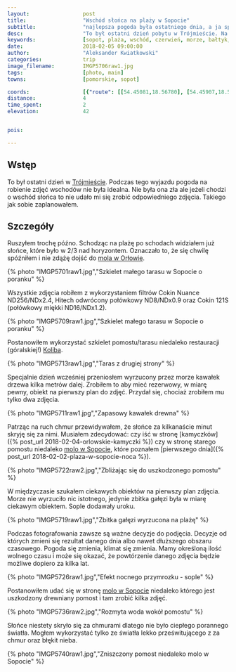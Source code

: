 ```yaml
---
layout:                 post
title:                  "Wschód słońca na plaży w Sopocie"
subtitle:               "najlepsza pogoda była ostatniego dnia, a ja spóźniłem się kilka minut"
desc:                   "To był ostatni dzień pobytu w Trójmieście. Na każdym wyjeździe fotograficznym staram się robić zdjęcia wschodów i zachodów, chyba że akurat danego dnia jest to bezcelowe. Miałem swoje wyobrażenie idealnej pogody i idealnych zdjęć. Na tym wyjeżdzie pogoda mnie nie rozpieszczała. Ostatniego dnia jednak wszystko się zmieniło. Pomimo spóźnienia udało mi się zrobić bardzo ładne zdjęcia."
keywords:               [sopot, plaża, wschód, czerwień, morze, bałtyk, długie naświetlanie, cokin]
date:                   2018-02-05 09:00:00
author:                 "Aleksander Kwiatkowski"
categories:             trip
image_filename:         IMGP5706raw1.jpg
tags:                   [photo, main]
towns:                  [pomorskie, sopot]

coords:                 [{"route": [[54.45081,18.56780], [54.45907,18.56235]], "type": "hike"}]
distance:               4
time_spent:             2
elevation:              42


pois:

---
```


[wiki-trojmiasto]: https://pl.wikipedia.org/wiki/Tr%C3%B3jmiasto
[wiki-orlowo-molo]: https://pl.wikipedia.org/wiki/Molo_w_Gdyni_Or%C5%82owie
[wiki-sopot-molo]: https://pl.wikipedia.org/wiki/Molo_w_Sopocie

[koliba]: http://koliba.pl/

## Wstęp

To był ostatni dzień w [Trójmieście][wiki-trojmiasto].
Podczas tego wyjazdu pogoda na robienie zdjęć wschodów nie była idealna. Nie była ona zła ale
jeżeli chodzi o wschód słońca to nie udało mi się zrobić odpowiedniego zdjęcia.
Takiego jak sobie zaplanowałem.

## Szczegóły

Ruszyłem trochę późno. Schodząc na plażę po schodach
widziałem już słońce, które było w 2/3 nad horyzontem. Oznaczało to, że się
chwilę spóźniłem i nie zdążę dojść do [mola w Orłowie][wiki-orlowo-molo].

{% photo "IMGP5701raw1.jpg","Szkielet małego tarasu w Sopocie o poranku" %}

Wszystkie zdjęcia robiłem z wykorzystaniem filtrów Cokin Nuance ND256/NDx2.4,
Hitech odwrócony połówkowy ND8/NDx0.9 oraz Cokin 121S (połówkowy miękki ND16/NDx1.2).

{% photo "IMGP5709raw1.jpg","Szkielet małego tarasu w Sopocie o poranku" %}

Postanowiłem wykorzystać szkielet pomostu/tarasu niedaleko
restauracji (góralskiej!) [Koliba][koliba].

{% photo "IMGP5713raw1.jpg","Taras z drugiej strony" %}

Specjalnie dzień wcześniej przeniosłem wyrzucony przez morze
kawałek drzewa kilka metrów dalej.
Zrobiłem to aby mieć rezerwowy, w miarę pewny, obiekt na pierwszy plan do zdjęć.
Przydał się, chociaż zrobiłem mu tylko dwa zdjęcia.

{% photo "IMGP5711raw1.jpg","Zapasowy kawałek drewna" %}

Patrząc na ruch chmur przewidywałem, że słońce za kilkanaście minut skryję się
za nimi. Musiałem zdecydować: czy iść w stronę
[kamyczków]({% post_url 2018-02-04-orlowskie-kamyczki %}) czy w stronę
starego pomostu niedaleko [molo w Sopocie][wiki-sopot-molo], które poznałem
[pierwszego dnia]({% post_url 2018-02-02-plaza-w-sopocie-noca %}).

{% photo "IMGP5722raw2.jpg","Zbliżając się do uszkodzonego pomostu" %}

W międzyczasie szukałem ciekawych obiektów na pierwszy plan zdjęcia. Morze
nie wyrzuciło nic istotnego, jedynie zbitka gałęzi była w miarę
ciekawym obiektem. Sople dodawały uroku.

{% photo "IMGP5719raw1.jpg","Zbitka gałęzi wyrzucona na plażę" %}

Podczas fotografowania zawsze są ważne decyzje do podjęcia. Decyzje od których
zmieni się rezultat danego dnia albo nawet dłuższego obszaru czasowego. Pogoda
się zmienia, klimat się zmienia. Mamy określoną ilość wolnego czasu i może się
okazać, że powtórzenie danego zdjęcia będzie możliwe dopiero za kilka lat.

{% photo "IMGP5726raw1.jpg","Efekt nocnego przymrozku - sople" %}

Postanowiłem udać się w stronę [molo w Sopocie][wiki-sopot-molo] niedaleko
którego jest uszkodzony drewniany pomost i tam zrobić kilka zdjęć.

{% photo "IMGP5736raw2.jpg","Rozmyta woda wokół pomostu" %}

Słońce niestety skryło się za chmurami dlatego nie było ciepłego porannego
światła. Mogłem wykorzystać tylko ze światła lekko prześwitującego
z za chmur oraz błękit nieba.

{% photo "IMGP5740raw1.jpg","Zniszczony pomost niedaleko molo w Sopocie" %}
